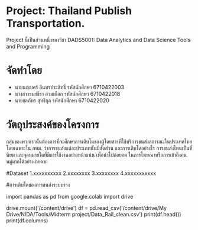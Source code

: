# Project: Thailand Publish Transportation.
Project นี้เป็นส่วนหนึ่งของวิชา DADS5001: Data Analytics and Data Science Tools and Programming

# จัดทำโดย
- นายนฤเบศร์ อินทรประสิทธิ์ รหัสนักศึกษา 6710422003
- นางสาวรมย์ธีรา อ่วมเผือก  รหัสนักศึกษา 6710422018
- นายชลภัทร สุทธิกุล       รหัสนักศึกษา 6710422020

# วัตถุประสงค์ของโครงการ 
กลุ่มของพวกเรานั้นต้องการที่จะศึกษาการเติบโตของผู้โดยสารที่ใช้บริการขนส่งสถารณะในประเทศไทยโดยเฉพาะใน กทม. ว่าการขนส่งแต่ละประเภทนั้นมีสัดส่วน และการเติบโดอย่างไร
การขนส่งไหนเป็นที่นิยม และจุดหมายใดที่มีการใช้งานอย่างหน้าแน่น เพื่อนำไปต่อยอด ในการโฆษณาหรือการเข้าถึงคนหมู่มากได้อย่างง่ายดาย

#Dataset 
1.xxxxxxxxxx
2.xxxxxxxx
3.xxxxxxxx
4.xxxxxxxxxxx

#การเติบโตของการขนส่งระบบราง

import pandas as pd
from google.colab import drive

drive.mount('/content/drive')
df = pd.read_csv('/content/drive/My Drive/NIDA/Tools/Midterm project/Data_Rail_clean.csv')
print(df.head())
print(df.columns)


